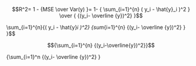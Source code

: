 $$R^2= 1 - {MSE \over Var(y) }= 1- { \sum_{i=1}^{n} ( y_i - \hat{y}_i )^2 } \over { {(y_i- \overline {y})^2} }$$




\sum_{i=1}^{n}{( y_i - \hat{y}_i )^2} {sum_{i=1}^{n} {(y_i- \overline {y})^2} }  }$$

$${\sum_{i=1}^{n} {(y_i-\overline{y})^2}}$$


 {\sum_{i=1}^n {(y_i- \overline {y})^2} }


